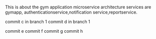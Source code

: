 This is about the gym application
microservice architecture
services are gymapp, authenticationservice,notification service,reportservice.

commit c in branch 1
commit d in branch 1




commit e
commit f
commit g
commit h